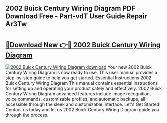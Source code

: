 ## 2002 Buick Century Wiring Diagram PDF Download Free - Part-vdT User Guide Repair Ar3Tw

# <h2><a href="http://dfncbcl.blite.top/?on=2002+Buick+Century+Wiring+Diagram">🔗Download New 👉🔴 2002 Buick Century Wiring Diagram</a></h2>

[![2002 Buick Century Wiring Diagram download](https://i.imgur.com/lujVjoI.png)](http://dfncbcl.blite.top/?on=2002+Buick+Century+Wiring+Diagram)
Your new 2002 Buick Century Wiring Diagram is now ready to use. This user manual provides a step-by-step guide to help you get started. Essential Instructions 2002 Buick Century Wiring Diagram This manual contains essential instructions for setting up and operating your product safely and effectively. 2002 Buick Century Wiring Diagram advanced features include image recognition, voice commands, customizable profiles, and automatic backups, all accessible through the sleek and customizable interface. Let's Get Started! Contact us today and let us 2002 Buick Century Wiring Diagram guide you through the process.
